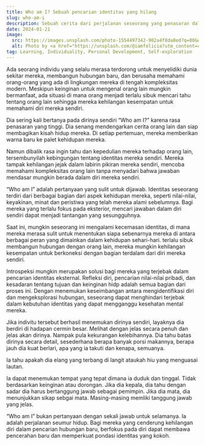 ```yaml
---
title: Who am I? Sebuah pencarian identitas yang hilang
slug: who-am-i
description: Sebuah cerita dari perjalanan seseorang yang penasaran dalam mencari hubungan baru, namun tersesat dalam pencarian diri.
date: 2024-01-21
image:
  src: https://images.unsplash.com/photo-1554497342-902a4f8da8ed?q=80&w=3270&auto=format&fit=crop&ixlib=rb-4.0.3&ixid=M3wxMjA3fDB8MHxwaG90by1wYWdlfHx8fGVufDB8fHx8fA%3D%3D
  alt: Photo by <a href="https://unsplash.com/@iamfelicia?utm_content=creditCopyText&utm_medium=referral&utm_source=unsplash">Felicia Buitenwerf</a> on <a href="https://unsplash.com/photos/this-is-who-i-am-5yn5rGI5IUw?utm_content=creditCopyText&utm_medium=referral&utm_source=unsplash">Unsplash</a>
tag: Learning, Individuality, Personal Development, Self-exploration
---
```


Ada seorang individu yang selalu merasa terdorong untuk menyelidiki dunia sekitar mereka, membangun hubungan baru, dan berusaha memahami orang-orang yang ada di lingkungan mereka di tengah kompleksitas modern. Meskipun keinginan untuk mengenal orang lain mungkin bermanfaat, ada situasi di mana orang menjadi terlalu sibuk mencari tahu tentang orang lain sehingga mereka kehilangan kesempatan untuk memahami diri mereka sendiri.

Dia sering kali bertanya pada dirinya sendiri “Who am I?” karena rasa penasaran yang tinggi. Dia senang mendengarkan cerita orang lain dan siap membagikan kisah hidup mereka. Di setiap pertemuan, mereka memberikan warna baru ke palet kehidupan mereka.

Namun dibalik rasa ingin tahu dan kepedulian mereka terhadap orang lain, tersembunyilah kebingungan tentang identitas mereka sendiri. Mereka tampak kehilangan jejak dalam labirin pikiran mereka sendiri, mencoba memahami kompleksitas orang lain tanpa menyadari bahwa jawaban mendasar mungkin berada dalam diri mereka sendiri.

“Who am I” adalah pertanyaan yang sulit untuk dijawab. Identitas seseorang terdiri dari berbagai bagian dari aspek kehidupan mereka, seperti nilai-nilai, keyakinan, minat dan peristiwa yang telah mereka alami sebelumnya. Bagi mereka yang terlalu fokus pada eksterior, mencari jawaban dalam diri sendiri dapat menjadi tantangan yang sesungguhnya.

Saat ini, mungkin seseorang ini mengalami kecemasan identitas, di mana mereka merasa sulit untuk menentukan siapa sebenarnya mereka di antara berbagai peran yang dimainkan dalam kehidupan sehari-hari. terlalu sibuk membangun hubungan dengan orang lain, mereka mungkin kehilangan kesempatan untuk berkoneksi dengan bagian terdalam dari diri mereka sendiri.

Introspeksi mungkin merupakan solusi bagi mereka yang terjebak dalam pencarian identitas eksternal. Refleksi diri, pencarian nilai-nilai pribadi, dan kesadaran tentang tujuan dan keinginan hidp adalah semua bagian dari proses ini. Dengan menemukan keseimbangan antara mengidentifikasi diri dan mengeksplorasi hubungan, seseorang dapat menghindari terjebak dalam kebutuhan identitas yang dapat mengganggu kesehatan mental mereka.

Jika indivitu tersebut berhasil menemukan dirinya sendiri, layaknya dia berdiri di hadapan cermin besar. Melihat dengan jelas secara penuh dan jelas akan dirinya. Nampak pula kekurangan kelebihannya. Dia tahu batas dirinya secara detail, sesederhana berapa banyak porsi makannya, berapa jauh dia kuat berlari, apa yang ia takuti dan kenapa, semuanya.

Ia tahu apakah dia elang yang terbang di langit ataukah hiu yang menguasai lautan.

Ia dapat menemukan tempat yang tepat dimana ia duduk dan tinggal. Tidak berdasarkan keinginan atau dorongan. Jika dia kepala, dia tahu dengan sadar dia harus bertanggung jawab sebagai pemimpin. Jika dia mata, dia menunjukkan sikap sebgai mata. Masing-masing memliki tanggung jawab yang jelas.

“Who am I” bukan pertanyaan dengan sekali jawab untuk selamanya. Ia adalah perjalanan seumur hidup. Bagi mereka yang cenderung kehilangan diri dalam pencarian hubungan baru, berfokus pada diri dapat membawa pencerahan baru dan memperkuat pondasi identitas yang kokoh.
